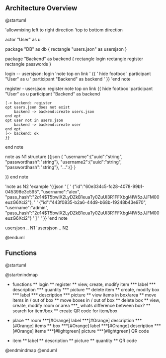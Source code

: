 ## Architecture Overview
@startuml


'allowmixing
left to right direction
'top to bottom direction

actor "User" as u

package "DB" as db {
    rectangle "users.json" as usersjson
}

package "Backend" as backend {
    rectangle login
    rectangle register
    rectangle passwords
}

login -- usersjson: login
'note top on link 
'    {{
'    hide footbox
'    participant "User" as u 
'    participant "Backend" as backend
'    }}
'end note

register - usersjson: register
note top on link
    {{
    hide footbox
    'participant "User" as u 
    participant "Backend" as backend

    [-> backend: register
    opt users.json does not exist
        backend -> backend:create users.json 
    end opt
    opt user not in users.json
        backend -> backend:create user
    end opt
    [<- backend: ok
    }}
end note

note as N1
structure
{{json
    {
        "username":{"uuid":"string", "passwordhash":"string"},
        "username2":{"uuid":"string", "passwordhash":"string"},
        "...":{}
    }
    
}}
end note

'note as N2
'example
'{{json
'    [
'    {"id":"60e334c5-fc28-4078-99b1-045398e3c595", "username":"alex", "pass_hash":"$2a$14$T5bwlX2LyDZkB1euaTy0ZuUI3R1FFXbgl4IW5zJJFM00euzG6Xci2"},
'
'    {"id":"443f0835-b2a6-44d9-b68b-19248b43e970", "username":"admin", "pass_hash":"$2a$14$T5bwlX2LyDZkB1euaTy0ZuUI3R1FFXbgl4IW5zJJFM00euzG6Xci2"} 
'    ]
'
'    }}
'end note

usersjson .. N1
'usersjson .. N2

@enduml

<!-- **users.json** -->
<!-- @startuml -->
<!---->
<!-- @startjson -->
<!-- [ -->
<!-- {"id":"UUID", "username":"string", "pass_hash":"hash"}, -->
<!---->
<!-- {"id":"60e334c5-fc28-4078-99b1-045398e3c595", "username":"alex", "pass_hash":"$2a$14$T5bwlX2LyDZkB1euaTy0ZuUI3R1FFXbgl4IW5zJJFM00euzG6Xci2"}, -->
<!---->
<!-- {"id":"443f0835-b2a6-44d9-b68b-19248b43e970", "username":"admin", "pass_hash":"$2a$14$T5bwlX2LyDZkB1euaTy0ZuUI3R1FFXbgl4IW5zJJFM00euzG6Xci2"}  -->
<!-- ] -->
<!---->
<!-- @endjson -->
<!-- @enduml -->

## Functions
@startuml

@startmindmap
* functions 
** login 
** register
** view, create, modify item
*** label 
*** description
*** quantity
*** picture
** delete item
** create, modify box
*** label 
*** description
*** picture
** view items in box/area
** move items in / out of box
** move boxes in / out of box
** delete box
** view, create, modify room or area
***_ whats difference between box?
** search for item/box
** create QR code for item/box

* place
** room
***[#Orange] label 
***[#Orange] description
***[#Orange] items
** box
***[#Orange] label 
***[#Orange] description
***[#Orange] items
***[#lightgreen] picture
***[#lightgreen] QR code
* item 
** label 
** description
** picture
** quantity
** QR code

@endmindmap
@enduml


